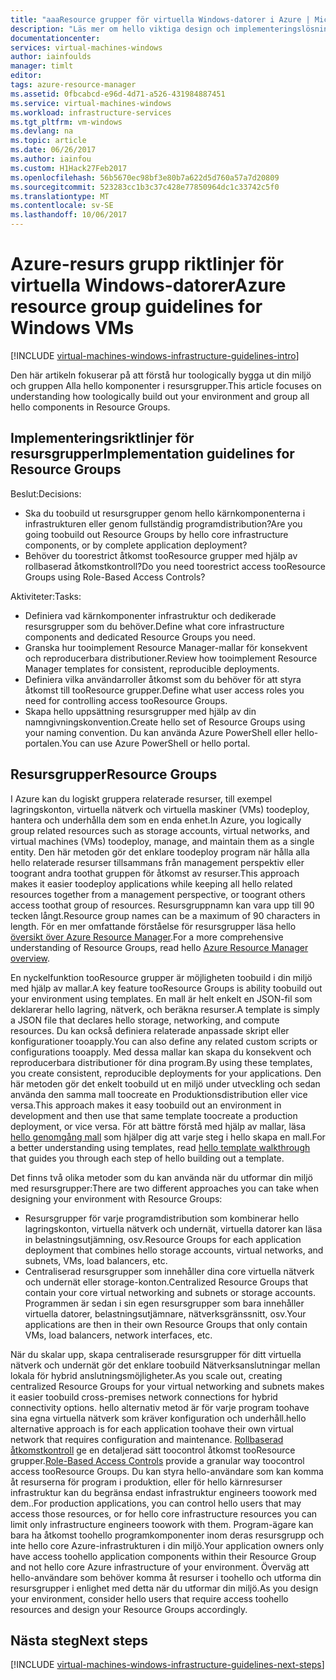 ```yaml
---
title: "aaaResource grupper för virtuella Windows-datorer i Azure | Microsoft Docs"
description: "Läs mer om hello viktiga design och implementeringslösning riktlinjer för att distribuera resursgrupper i Azure infrastrukturtjänster."
documentationcenter: 
services: virtual-machines-windows
author: iainfoulds
manager: timlt
editor: 
tags: azure-resource-manager
ms.assetid: 0fbcabcd-e96d-4d71-a526-431984887451
ms.service: virtual-machines-windows
ms.workload: infrastructure-services
ms.tgt_pltfrm: vm-windows
ms.devlang: na
ms.topic: article
ms.date: 06/26/2017
ms.author: iainfou
ms.custom: H1Hack27Feb2017
ms.openlocfilehash: 56b5670ec98bf3e80b7a622d5d760a57a7d20809
ms.sourcegitcommit: 523283cc1b3c37c428e77850964dc1c33742c5f0
ms.translationtype: MT
ms.contentlocale: sv-SE
ms.lasthandoff: 10/06/2017
---
```

# <a name="azure-resource-group-guidelines-for-windows-vms"></a><span data-ttu-id="2a04e-103">Azure-resurs grupp riktlinjer för virtuella Windows-datorer</span><span class="sxs-lookup"><span data-stu-id="2a04e-103">Azure resource group guidelines for Windows VMs</span></span>

[!INCLUDE [virtual-machines-windows-infrastructure-guidelines-intro](../../../includes/virtual-machines-windows-infrastructure-guidelines-intro.md)]

<span data-ttu-id="2a04e-104">Den här artikeln fokuserar på att förstå hur toologically bygga ut din miljö och gruppen Alla hello komponenter i resursgrupper.</span><span class="sxs-lookup"><span data-stu-id="2a04e-104">This article focuses on understanding how toologically build out your environment and group all hello components in Resource Groups.</span></span>

## <a name="implementation-guidelines-for-resource-groups"></a><span data-ttu-id="2a04e-105">Implementeringsriktlinjer för resursgrupper</span><span class="sxs-lookup"><span data-stu-id="2a04e-105">Implementation guidelines for Resource Groups</span></span>
<span data-ttu-id="2a04e-106">Beslut:</span><span class="sxs-lookup"><span data-stu-id="2a04e-106">Decisions:</span></span>

* <span data-ttu-id="2a04e-107">Ska du toobuild ut resursgrupper genom hello kärnkomponenterna i infrastrukturen eller genom fullständig programdistribution?</span><span class="sxs-lookup"><span data-stu-id="2a04e-107">Are you going toobuild out Resource Groups by hello core infrastructure components, or by complete application deployment?</span></span>
* <span data-ttu-id="2a04e-108">Behöver du toorestrict åtkomst tooResource grupper med hjälp av rollbaserad åtkomstkontroll?</span><span class="sxs-lookup"><span data-stu-id="2a04e-108">Do you need toorestrict access tooResource Groups using Role-Based Access Controls?</span></span>

<span data-ttu-id="2a04e-109">Aktiviteter:</span><span class="sxs-lookup"><span data-stu-id="2a04e-109">Tasks:</span></span>

* <span data-ttu-id="2a04e-110">Definiera vad kärnkomponenter infrastruktur och dedikerade resursgrupper som du behöver.</span><span class="sxs-lookup"><span data-stu-id="2a04e-110">Define what core infrastructure components and dedicated Resource Groups you need.</span></span>
* <span data-ttu-id="2a04e-111">Granska hur tooimplement Resource Manager-mallar för konsekvent och reproducerbara distributioner.</span><span class="sxs-lookup"><span data-stu-id="2a04e-111">Review how tooimplement Resource Manager templates for consistent, reproducible deployments.</span></span>
* <span data-ttu-id="2a04e-112">Definiera vilka användarroller åtkomst som du behöver för att styra åtkomst till tooResource grupper.</span><span class="sxs-lookup"><span data-stu-id="2a04e-112">Define what user access roles you need for controlling access tooResource Groups.</span></span>
* <span data-ttu-id="2a04e-113">Skapa hello uppsättning resursgrupper med hjälp av din namngivningskonvention.</span><span class="sxs-lookup"><span data-stu-id="2a04e-113">Create hello set of Resource Groups using your naming convention.</span></span> <span data-ttu-id="2a04e-114">Du kan använda Azure PowerShell eller hello-portalen.</span><span class="sxs-lookup"><span data-stu-id="2a04e-114">You can use Azure PowerShell or hello portal.</span></span>

## <a name="resource-groups"></a><span data-ttu-id="2a04e-115">Resursgrupper</span><span class="sxs-lookup"><span data-stu-id="2a04e-115">Resource Groups</span></span>
<span data-ttu-id="2a04e-116">I Azure kan du logiskt gruppera relaterade resurser, till exempel lagringskonton, virtuella nätverk och virtuella maskiner (VMs) toodeploy, hantera och underhålla dem som en enda enhet.</span><span class="sxs-lookup"><span data-stu-id="2a04e-116">In Azure, you logically group related resources such as storage accounts, virtual networks, and virtual machines (VMs) toodeploy, manage, and maintain them as a single entity.</span></span> <span data-ttu-id="2a04e-117">Den här metoden gör det enklare toodeploy program när hålla alla hello relaterade resurser tillsammans från management perspektiv eller toogrant andra toothat gruppen för åtkomst av resurser.</span><span class="sxs-lookup"><span data-stu-id="2a04e-117">This approach makes it easier toodeploy applications while keeping all hello related resources together from a management perspective, or toogrant others access toothat group of resources.</span></span> <span data-ttu-id="2a04e-118">Resursgruppnamn kan vara upp till 90 tecken långt.</span><span class="sxs-lookup"><span data-stu-id="2a04e-118">Resource group names can be a maximum of 90 characters in length.</span></span> <span data-ttu-id="2a04e-119">För en mer omfattande förståelse för resursgrupper läsa hello [översikt över Azure Resource Manager](../../azure-resource-manager/resource-group-overview.md).</span><span class="sxs-lookup"><span data-stu-id="2a04e-119">For a more comprehensive understanding of Resource Groups, read hello [Azure Resource Manager overview](../../azure-resource-manager/resource-group-overview.md).</span></span>

<span data-ttu-id="2a04e-120">En nyckelfunktion tooResource grupper är möjligheten toobuild i din miljö med hjälp av mallar.</span><span class="sxs-lookup"><span data-stu-id="2a04e-120">A key feature tooResource Groups is ability toobuild out your environment using templates.</span></span> <span data-ttu-id="2a04e-121">En mall är helt enkelt en JSON-fil som deklarerar hello lagring, nätverk, och beräkna resurser.</span><span class="sxs-lookup"><span data-stu-id="2a04e-121">A template is simply a JSON file that declares hello storage, networking, and compute resources.</span></span> <span data-ttu-id="2a04e-122">Du kan också definiera relaterade anpassade skript eller konfigurationer tooapply.</span><span class="sxs-lookup"><span data-stu-id="2a04e-122">You can also define any related custom scripts or configurations tooapply.</span></span> <span data-ttu-id="2a04e-123">Med dessa mallar kan skapa du konsekvent och reproducerbara distributioner för dina program.</span><span class="sxs-lookup"><span data-stu-id="2a04e-123">By using these templates, you create consistent, reproducible deployments for your applications.</span></span> <span data-ttu-id="2a04e-124">Den här metoden gör det enkelt toobuild ut en miljö under utveckling och sedan använda den samma mall toocreate en Produktionsdistribution eller vice versa.</span><span class="sxs-lookup"><span data-stu-id="2a04e-124">This approach makes it easy toobuild out an environment in development and then use that same template toocreate a production deployment, or vice versa.</span></span> <span data-ttu-id="2a04e-125">För att bättre förstå med hjälp av mallar, läsa [hello genomgång mall](../../azure-resource-manager/resource-manager-template-walkthrough.md) som hjälper dig att varje steg i hello skapa en mall.</span><span class="sxs-lookup"><span data-stu-id="2a04e-125">For a better understanding using templates, read [hello template walkthrough](../../azure-resource-manager/resource-manager-template-walkthrough.md) that guides you through each step of hello building out a template.</span></span>

<span data-ttu-id="2a04e-126">Det finns två olika metoder som du kan använda när du utformar din miljö med resursgrupper:</span><span class="sxs-lookup"><span data-stu-id="2a04e-126">There are two different approaches you can take when designing your environment with Resource Groups:</span></span>

* <span data-ttu-id="2a04e-127">Resursgrupper för varje programdistribution som kombinerar hello lagringskonton, virtuella nätverk och undernät, virtuella datorer kan läsa in belastningsutjämning, osv.</span><span class="sxs-lookup"><span data-stu-id="2a04e-127">Resource Groups for each application deployment that combines hello storage accounts, virtual networks, and subnets, VMs, load balancers, etc.</span></span>
* <span data-ttu-id="2a04e-128">Centraliserad resursgrupper som innehåller dina core virtuella nätverk och undernät eller storage-konton.</span><span class="sxs-lookup"><span data-stu-id="2a04e-128">Centralized Resource Groups that contain your core virtual networking and subnets or storage accounts.</span></span> <span data-ttu-id="2a04e-129">Programmen är sedan i sin egen resursgrupper som bara innehåller virtuella datorer, belastningsutjämnare, nätverksgränssnitt, osv.</span><span class="sxs-lookup"><span data-stu-id="2a04e-129">Your applications are then in their own Resource Groups that only contain VMs, load balancers, network interfaces, etc.</span></span>

<span data-ttu-id="2a04e-130">När du skalar upp, skapa centraliserade resursgrupper för ditt virtuella nätverk och undernät gör det enklare toobuild Nätverksanslutningar mellan lokala för hybrid anslutningsmöjligheter.</span><span class="sxs-lookup"><span data-stu-id="2a04e-130">As you scale out, creating centralized Resource Groups for your virtual networking and subnets makes it easier toobuild cross-premises network connections for hybrid connectivity options.</span></span> <span data-ttu-id="2a04e-131">hello alternativ metod är för varje program toohave sina egna virtuella nätverk som kräver konfiguration och underhåll.</span><span class="sxs-lookup"><span data-stu-id="2a04e-131">hello alternative approach is for each application toohave their own virtual network that requires configuration and maintenance.</span></span>  <span data-ttu-id="2a04e-132">[Rollbaserad åtkomstkontroll](../../active-directory/role-based-access-control-what-is.md) ge en detaljerad sätt toocontrol åtkomst tooResource grupper.</span><span class="sxs-lookup"><span data-stu-id="2a04e-132">[Role-Based Access Controls](../../active-directory/role-based-access-control-what-is.md) provide a granular way toocontrol access tooResource Groups.</span></span> <span data-ttu-id="2a04e-133">Du kan styra hello-användare som kan komma åt resurserna för program i produktion, eller för hello kärnresurser infrastruktur kan du begränsa endast infrastruktur engineers toowork med dem..</span><span class="sxs-lookup"><span data-stu-id="2a04e-133">For production applications, you can control hello users that may access those resources, or for hello core infrastructure resources you can limit only infrastructure engineers toowork with them.</span></span> <span data-ttu-id="2a04e-134">Program-ägare kan bara ha åtkomst toohello programkomponenter inom deras resursgrupp och inte hello core Azure-infrastrukturen i din miljö.</span><span class="sxs-lookup"><span data-stu-id="2a04e-134">Your application owners only have access toohello application components within their Resource Group and not hello core Azure infrastructure of your environment.</span></span> <span data-ttu-id="2a04e-135">Överväg att hello-användare som behöver komma åt resurser i toohello och utforma din resursgrupper i enlighet med detta när du utformar din miljö.</span><span class="sxs-lookup"><span data-stu-id="2a04e-135">As you design your environment, consider hello users that require access toohello resources and design your Resource Groups accordingly.</span></span> 

## <a name="next-steps"></a><span data-ttu-id="2a04e-136">Nästa steg</span><span class="sxs-lookup"><span data-stu-id="2a04e-136">Next steps</span></span>
[!INCLUDE [virtual-machines-windows-infrastructure-guidelines-next-steps](../../../includes/virtual-machines-windows-infrastructure-guidelines-next-steps.md)]

